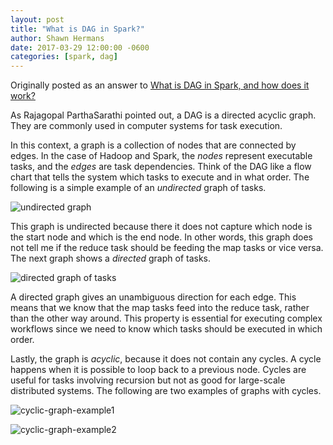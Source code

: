 ```yaml
---
layout: post
title: "What is DAG in Spark?"
author: Shawn Hermans
date: 2017-03-29 12:00:00 -0600
categories: [spark, dag]
---
```

Originally posted as an answer to [What is DAG in Spark, and how does it work?](https://www.quora.com/What-is-DAG-in-Spark-and-how-does-it-work/answer/Shawn-Hermans?srid=hLq3)

As Rajagopal ParthaSarathi pointed out, a DAG is a directed acyclic graph. They are commonly used in computer systems for task execution.

In this context, a graph is a collection of nodes that are connected by edges. In the case of Hadoop and Spark, the *nodes* represent executable tasks, and the *edges* are task dependencies. Think of the DAG like a flow chart that tells the system which tasks to execute and in what order. The following is a simple example of an *undirected* graph of tasks.

![undirected graph](https://qph.ec.quoracdn.net/main-qimg-4d31a64225c37d607f102af60602b613)


This graph is undirected because there it does not capture which node is the start node and which is the end node. In other words, this graph does not tell me if the reduce task should be feeding the map tasks or vice versa. The next graph shows a *directed* graph of tasks.

![directed graph of tasks](https://qph.ec.quoracdn.net/main-qimg-9c013afa2c6f72ef2b21d04be194f100.webp)

A directed graph gives an unambiguous direction for each edge. This means that we know that the map tasks feed into the reduce task, rather than the other way around. This property is essential for executing complex workflows since we need to know which tasks should be executed in which order.

Lastly, the graph is *acyclic*, because it does not contain any cycles. A cycle happens when it is possible to loop back to a previous node. Cycles are useful for tasks involving recursion but not as good for large-scale distributed systems. The following are two examples of graphs with cycles.

![cyclic-graph-example1](https://qph.ec.quoracdn.net/main-qimg-059bd48c6284c4be366c0618c81c3588.webp)

![cyclic-graph-example2](https://qph.ec.quoracdn.net/main-qimg-f8c9c17a2204bcdaa17c62c9d21cc030.webp)
